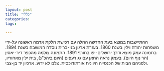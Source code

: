 ```yaml
---
layout: post
title: "כללי"
categories:
tags:

---
```

ההתיישבות במוצא בעת החדשה החלה עם רכישת חלקת אדמה ראשונה על-ידי משפחות יהודה וילין בשנת 1860. בעזרת ארגון בני-ברית נוסדה המושבה בשנת 1894.
בתמונה עמק מוצא ודרך ירושלים-יפו  בחורף 1891. התמונה צולמה מהכפר דיר-יאסין (הר נוף היום). בעמק נראה החאן עם גג רעפים (היום ביהכ"נ), בית ילין מאחוריו, ולפניהם הבית של הכנסייה היוונית אורתודוכסית. צלם לא ידוע. ארכיון יד בן-צבי.